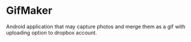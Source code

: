 # GifMaker
Android application that may capture photos and merge them as a gif with uploading option
to dropbox account.
